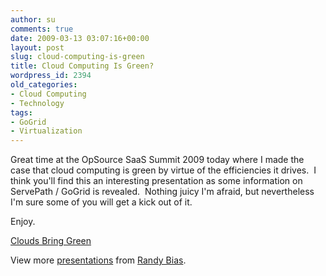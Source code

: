 ```yaml
---
author: su
comments: true
date: 2009-03-13 03:07:16+00:00
layout: post
slug: cloud-computing-is-green
title: Cloud Computing Is Green?
wordpress_id: 2394
old_categories:
- Cloud Computing
- Technology
tags:
- GoGrid
- Virtualization
---
```


Great time at the OpSource SaaS Summit 2009 today where I made the case that cloud computing is green by virtue of the efficiencies it drives.  I think you'll find this an interesting presentation as some information on ServePath / GoGrid is revealed.  Nothing juicy I'm afraid, but nevertheless I'm sure some of you will get a kick out of it.

Enjoy.


[Clouds Bring Green](http://www.slideshare.net/randybias/clouds-bring-green?type=powerpoint)


View more [presentations](http://www.slideshare.net/) from [Randy Bias](http://www.slideshare.net/randybias).



